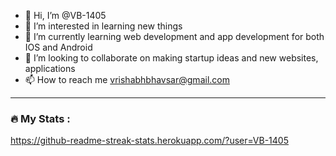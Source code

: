 - 👋 Hi, I’m @VB-1405
- 👀 I’m interested in learning new things
- 🌱 I’m currently learning web development and app development for both IOS and Android
- 💞️ I’m looking to collaborate on making startup ideas and new websites, applications
- 📫 How to reach me vrishabhbhavsar@gmail.com

<!---
VB-1405/VB-1405 is a ✨ special ✨ repository because its `README.md` (this file) appears on your GitHub profile.
You can click the Preview link to take a look at your changes.
--->
---

### :fire: My Stats :
https://github-readme-streak-stats.herokuapp.com/?user=VB-1405
